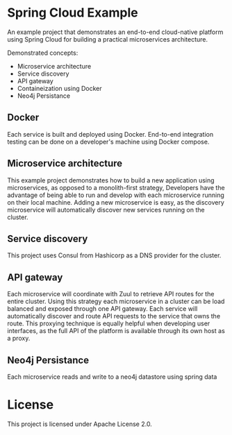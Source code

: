 # Spring Cloud Example

An example project that demonstrates an end-to-end cloud-native platform using Spring Cloud for building a practical microservices architecture.

Demonstrated concepts:

* Microservice architecture
* Service discovery
* API gateway
* Containeization using Docker
* Neo4j Persistance

## Docker

Each service is built and deployed using Docker. End-to-end integration testing can be done on a developer's machine using Docker compose.

## Microservice architecture

This example project demonstrates how to build a new application using microservices, as opposed to a monolith-first strategy, Developers have the advantage of being able to run and develop with each microservice running on their local machine. Adding a new microservice is easy, as the discovery microservice will automatically discover new services running on the cluster.

## Service discovery

This project uses Consul from Hashicorp as a DNS provider for the cluster.

## API gateway

Each microservice will coordinate with Zuul to retrieve API routes for the entire cluster. Using this strategy each microservice in a cluster can be load balanced and exposed through one API gateway. Each service will automatically discover and route API requests to the service that owns the route. This proxying technique is equally helpful when developing user interfaces, as the full API of the platform is available through its own host as a proxy.

## Neo4j Persistance

Each microservice reads and write to a neo4j datastore using spring data


# License

This project is licensed under Apache License 2.0.
